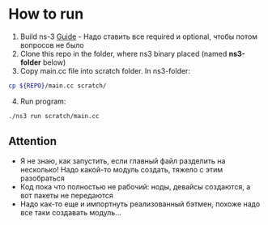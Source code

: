 # How to run
1. Build ns-3 [Guide](https://www.nsnam.org/docs/release/3.41/installation/ns-3-installation.pdf) - Надо ставить все required и optional, чтобы потом вопросов не было
2. Clone this repo in the folder, where ns3 binary placed (named **ns3-folder** below)
3. Copy main.cc file into scratch folder. In ns3-folder:
```bash
cp ${REPO}/main.cc scratch/
```
4. Run program:
```bash
./ns3 run scratch/main.cc
```

## Attention
- Я не знаю, как запустить, если главный файл разделить на несколько!
Надо какой-то модуль создать, тяжело с этим разобраться
- Код пока что полностью не рабочий: ноды, девайсы создаются, а вот пакеты не передаются
- Надо как-то еще и импортнуть реализованный бэтмен, похоже надо все таки создавать модуль...